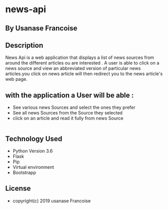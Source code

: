 # news-api
## By Usanase Francoise
## Description
News Api is a web application that displays a list of news sources from around the different articles ou are interested .
A user is able to click on a news source and view an abbreviated version of particular news articles.you click on news article
will then redirect you to the news article's web page.

## with the application a User will be able :

* See various news Sources and select the ones they prefer
* See all news Sources from the Source they selected
* click on an article and read it fully from news Source

<img href="app/static/Screenshot from 2019-09-16 09-31-24.png">

## Technology Used
 * Python Version 3.6
 * Flask
 * Pip
 * Virtual environment
 * Bootstrapp
 
 ## License
 
 - copyright(c) 2019 usanase Francoise
